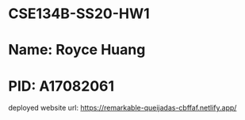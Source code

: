 # CSE134B-SS20-HW1
# Name: Royce Huang
# PID: A17082061
deployed website url: https://remarkable-queijadas-cbffaf.netlify.app/
